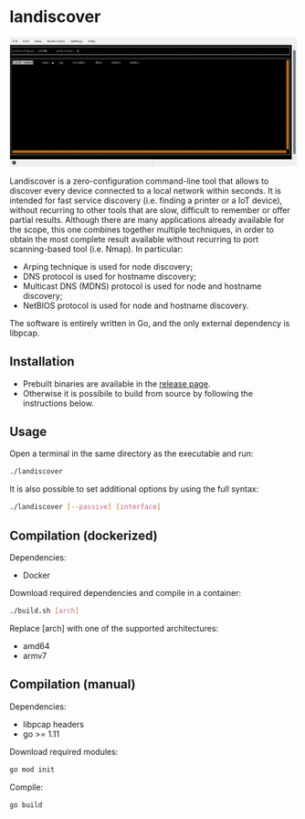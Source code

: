 
# landiscover

![](readme_assets/animated.gif)

Landiscover is a zero-configuration command-line tool that allows to discover every device connected to a local network within seconds. It is intended for fast service discovery (i.e. finding a printer or a IoT device), without recurring to other tools that are slow, difficult to remember or offer partial results. Although there are many applications already available for the scope, this one combines together multiple techniques, in order to obtain the most complete result available without recurring to port scanning-based tool (i.e. Nmap). In particular:
* Arping technique is used for node discovery;
* DNS protocol is used for hostname discovery;
* Multicast DNS (MDNS) protocol is used for node and hostname discovery;
* NetBIOS protocol is used for node and hostname discovery.

The software is entirely written in Go, and the only external dependency is libpcap.


## Installation

* Prebuilt binaries are available in the [release page](https://github.com/gswly/landiscover/releases).
* Otherwise it is possibile to build from source by following the instructions below.


## Usage

Open a terminal in the same directory as the executable and run:
```bash
./landiscover
```

It is also possible to set additional options by using the full syntax:

```bash
./landiscover [--passive] [interface]
```

## Compilation (dockerized)

Dependencies:
* Docker

Download required dependencies and compile in a container:
```bash
./build.sh [arch]
```

Replace [arch] with one of the supported architectures:
* amd64
* armv7

## Compilation (manual)

Dependencies:
* libpcap headers
* go >= 1.11

Download required modules:
```bash
go mod init
```

Compile:
```
go build
```
